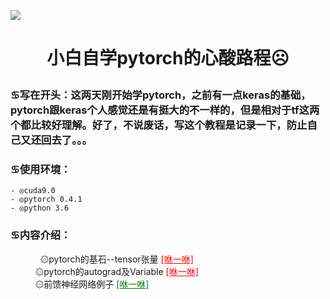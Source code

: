 ![](https://pic2.zhimg.com/v2-0ebe61d7d5b0530808a01f679eb9214c_1200x500.jpg)
# <p align="center">小白自学pytorch的心酸路程☹</p>
### ♋写在开头：这两天刚开始学pytorch，之前有一点keras的基础，pytorch跟keras个人感觉还是有挺大的不一样的，但是相对于tf这两个都比较好理解。好了，不说废话，写这个教程是记录一下，防止自己又还回去了。。。
### ♋使用环境：
    - ◎cuda9.0
    - ◎pytorch 0.4.1
    - ◎python 3.6
### ♋内容介绍：
   <div style="text-indent:2em;">&nbsp;&nbsp;&nbsp;&nbsp; ۞pytorch的基石--tensor张量 <a href="https://github.com/LittleStars666/pytorch_learning/blob/master/github/tensor.ipynb" style="color:red">[咻一咻]</a></div>
   <div style="text-indent:20px;">&nbsp;&nbsp;&nbsp;&nbsp; ۞pytorch的autograd及Variable <a href="https://github.com/LittleStars666/pytorch_learning/blob/master/github/variable.ipynb" style="color:red">[咻一咻]</a></div> 
   <div style="text-indent:20px;">&nbsp;&nbsp;&nbsp;&nbsp; ۞前馈神经网络例子 <a href="https://github.com/LittleStars666/pytorch_learning/blob/master/github/fnn.ipynb" style="color:green">[咻一咻]</a></div>

